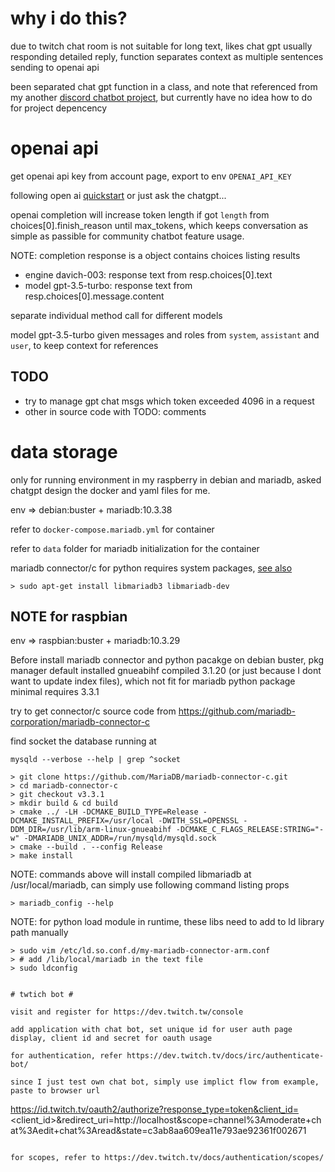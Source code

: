 # why i do this? #

due to twitch chat room is not suitable for long text, likes chat gpt usually responding detailed reply, function separates context as multiple sentences sending to openai api

been separated chat gpt function in a class, and note that referenced from my another [discord chatbot project](https://github.com/sharowyeh/discord-bot-gpt), but currently have no idea how to do for project depencency

# openai api #

get openai api key from account page, export to env `OPENAI_API_KEY`

following open ai [quickstart](https://beta.openai.com/docs/quickstart)
or just ask the chatgpt...

openai completion will increase token length if got `length` from choices[0].finish_reason until max_tokens, which keeps conversation as simple as passible for community chatbot feature usage.

NOTE: completion response is a object contains choices listing results
- engine davich-003: response text from resp.choices[0].text
- model gpt-3.5-turbo: response text from resp.choices[0].message.content

separate individual method call for different models

model gpt-3.5-turbo given messages and roles from `system`, `assistant` and `user`, to keep context for references


## TODO ##

- try to manage gpt chat msgs which token exceeded 4096 in a request
- other in source code with TODO: comments

# data storage #

only for running environment in my raspberry in debian and mariadb, asked chatgpt design the docker and yaml files for me.

env => debian:buster + mariadb:10.3.38

refer to `docker-compose.mariadb.yml` for container

refer to `data` folder for mariadb initialization for the container

mariadb connector/c for python requires system packages, [see also](https://mariadb.com/docs/skysql/connect/programming-languages/c/install/#Install_on_Debian,_Ubuntu)

```
> sudo apt-get install libmariadb3 libmariadb-dev
```

## NOTE for raspbian ##

env => raspbian:buster + mariadb:10.3.29

Before install mariadb connector and python pacakge on debian buster,
pkg manager default installed gnueabihf compiled 3.1.20
(or just because I dont want to update index files), 
which not fit for mariadb python package minimal requires 3.3.1

try to get connector/c source code from https://github.com/mariadb-corporation/mariadb-connector-c

find socket the database running at
```
mysqld --verbose --help | grep ^socket
```

```
> git clone https://github.com/MariaDB/mariadb-connector-c.git
> cd mariadb-connector-c
> git checkout v3.3.1
> mkdir build & cd build
> cmake ../ -LH -DCMAKE_BUILD_TYPE=Release -DCMAKE_INSTALL_PREFIX=/usr/local -DWITH_SSL=OPENSSL -DDM_DIR=/usr/lib/arm-linux-gnueabihf -DCMAKE_C_FLAGS_RELEASE:STRING="-w" -DMARIADB_UNIX_ADDR=/run/mysqld/mysqld.sock
> cmake --build . --config Release
> make install
```

NOTE: commands above will install compiled libmariadb at /usr/local/mariadb, can simply use following command listing props
```
> mariadb_config --help
```

NOTE: for python load module in runtime, these libs need to add to ld library path manually
```
> sudo vim /etc/ld.so.conf.d/my-mariadb-connector-arm.conf
> # add /lib/local/mariadb in the text file
> sudo ldconfig


# twtich bot #

visit and register for https://dev.twitch.tw/console

add application with chat bot, set unique id for user auth page display, client id and secret for oauth usage

for authentication, refer https://dev.twitch.tv/docs/irc/authenticate-bot/

since I just test own chat bot, simply use implict flow from example, paste to browser url

```
https://id.twitch.tv/oauth2/authorize?response_type=token&client_id=<client_id>&redirect_uri=http://localhost&scope=channel%3Amoderate+chat%3Aedit+chat%3Aread&state=c3ab8aa609ea11e793ae92361f002671
```

for scopes, refer to https://dev.twitch.tv/docs/authentication/scopes/

